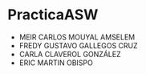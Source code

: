 # PracticaASW
* MEIR CARLOS MOUYAL AMSELEM
* FREDY GUSTAVO GALLEGOS CRUZ
* CARLA CLAVEROL GONZÁLEZ
* ERIC MARTIN OBISPO
